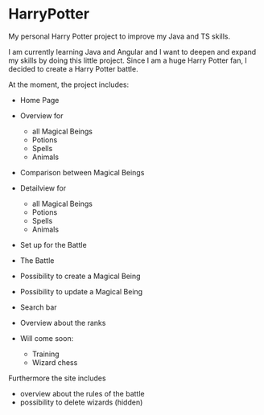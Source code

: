 # HarryPotter
My personal Harry Potter project to improve my Java and TS skills.

I am currently learning Java and Angular and I want to deepen and expand my skills by doing this little project.
Since I am a huge Harry Potter fan, I decided to create a Harry Potter battle.

At the moment, the project includes:

- Home Page
- Overview for
  - all Magical Beings
  - Potions
  - Spells
  - Animals
- Comparison between Magical Beings
- Detailview for
  - all Magical Beings
  - Potions
  - Spells
  - Animals
- Set up for the Battle
- The Battle
- Possibility to create a Magical Being
- Possibility to update a Magical Being
- Search bar
- Overview about the ranks 

- Will come soon:
  - Training
  - Wizard chess

Furthermore the site includes 
- overview about the rules of the battle
- possibility to delete wizards (hidden)
